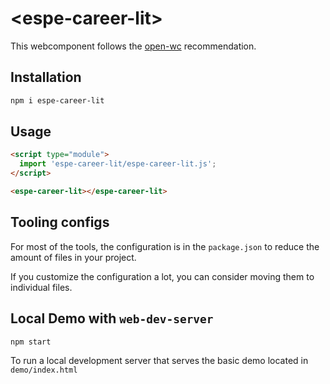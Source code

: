 # \<espe-career-lit>

This webcomponent follows the [open-wc](https://github.com/open-wc/open-wc) recommendation.

## Installation

```bash
npm i espe-career-lit
```

## Usage

```html
<script type="module">
  import 'espe-career-lit/espe-career-lit.js';
</script>

<espe-career-lit></espe-career-lit>
```



## Tooling configs

For most of the tools, the configuration is in the `package.json` to reduce the amount of files in your project.

If you customize the configuration a lot, you can consider moving them to individual files.

## Local Demo with `web-dev-server`

```bash
npm start
```

To run a local development server that serves the basic demo located in `demo/index.html`
